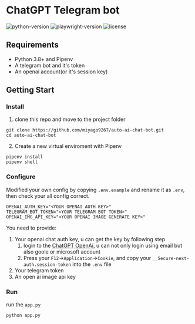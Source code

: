 # ChatGPT Telegram bot

![python-version](https://img.shields.io/badge/python-3.8-blue.svg)
![playwright-version](https://img.shields.io/badge/revChatGPT-0.0.31.5-green.svg)
![license](https://img.shields.io/badge/License-GPL%202.0-brightgreen.svg)

## Requirements
- Python 3.8+ and Pipenv
- A telegram bot and it's token
- An openai account(or it's session key)

## Getting Start
### Install
1. clone this repo and move to the project folder
```
git clone https://github.com/miyago9267/auto-ai-chat-bot.git
cd auto-ai-chat-bot
```

2. Create a new virtual enviroment with Pipenv
```
pipenv install
pipenv shell
```

### Configure
Modified your own config by copying `.env.example` and rename it as  `.env`, then check your all config correct.
```
OPENAI_AUTH_KEY="<YOUR OPENAI AUTH KEY>"
TELEGRAM_BOT_TOKEN="<YOUR TELEGRAM BOT TOKEN>"
OPENAI_IMG_API_KEY="<YOUR OPENAI IMAGE GENERATE KEY>"
```

You need to provide:
1. Your openai chat auth key, u can get the key by following step
    1. login to the [ChatGPT OpenAi](https://chat.openai.com/chat), u can not only login using email but also goole or microsoft account
    2. Press your `F12`->`Application`->`Cookie`, and copy your `__Secure-next-auth.session-token` into the `.env` file
2. Your telegram token
3. An open ai image api key

### Run
run the `app.py`
```
python app.py
```